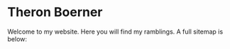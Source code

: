 # Theron Boerner

Welcome to my website. Here you will find my ramblings. A full sitemap is below:

<!-- sitemap -->
